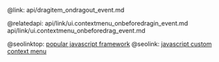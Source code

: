 @link: api/dragitem_ondragout_event.md

@relatedapi:
	api/link/ui.contextmenu_onbeforedragin_event.md
    api/link/ui.contextmenu_onbeforedrag_event.md

@seolinktop: [popular javascript framework](https://webix.com)
@seolink: [javascript custom context menu](https://webix.com/widget/contextmenu/)